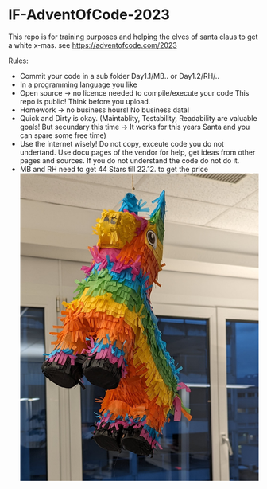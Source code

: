 # IF-AdventOfCode-2023
This repo is for training purposes and helping the elves of santa claus to get a white x-mas.
see https://adventofcode.com/2023 

Rules:
- Commit your code in a sub folder Day1.1/MB..
  or Day1.2/RH/..
- In a programming language you like
- Open source -> no licence needed to compile/execute your code
  This repo is public! Think before you upload. 
- Homework -> no business hours! No business data!
- Quick and Dirty is okay. (Maintablity, Testability, Readability are valuable goals! But secundary this time -> It works for this years Santa and you can spare some free time)
- Use the internet wisely! Do not copy, exceute code you do not undertand. Use docu pages of the vendor for help, get ideas from other pages and sources. If you do not understand the code do not do it.
- MB and RH need to get 44 Stars till 22.12. to get the price
  ![Price](./Price.jpg)
